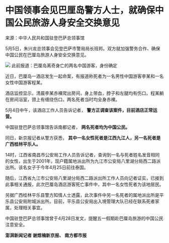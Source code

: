 # 中国领事会见巴厘岛警方人士，就确保中国公民旅游人身安全交换意见

来源：中华人民共和国驻登巴萨总领事馆

5月5日，朱兴龙总领事会见登巴萨市警局局长班邦。双方就加强警务合作、确保中国公民在巴厘岛旅游人身安全交换意见。

![](https://inews.gtimg.com/om_bt/OFFT4brcWOMqiOICvQPc4GMPaWMuhoJxvQuC40Dv2oGtIAA/1000)
此前报道：巴厘岛离奇身亡的两名中国游客，身份确定

近日，巴厘岛一酒店发生一起命案，有报道称死者为一名男性中国游客李某和一名女性中国游客程某。

酒店监控显示，清晨李某赤裸爬出房间，身上带血，脖子和左腿均有伤口。程某躺在房间浴室，颈上有缠绕伤口。两名死者当时均全身赤裸。

5月4日中午，该酒店工作人员告诉记者， **警方正调查该案件，目前酒店正常运营。**

中国驻登巴萨总领事馆告诉南都记者， **两名死者均为中国公民。**

同日，新京报记者从警方获悉， **其中一名女性死者是江西九江人，另一名死者是广西桂林平乐人。**

14时，江西省南昌市公安局工作人员告诉记者，查询到一名与死者姓名发音相同的女性，出生于2001年，现户籍属地派出所为九江市公安局八里湖分局西二路派出所。该名女子于今年4月25日前往泰国。

随后，江西省九江市公安局八里湖分局西二路派出所工作人员向记者证实，已接到此事相关通报，此次巴厘岛酒店游客死亡事件中，其中一名女性死者为该地居民。

另据广西桂林平乐县警方知情人士透露，此次事件中另一名死者的属地派出所是平乐县公安局附城派出所。目前，平乐县公安局出入境管理大队已经在联系死者家属，处理相关事宜。

中国驻登巴萨总领事馆曾于4月28日发文，提醒五一假期赴巴厘岛旅游的中国公民注意安全。

**澎湃新闻记者 谢煜楠新京报、 南方都市报**

